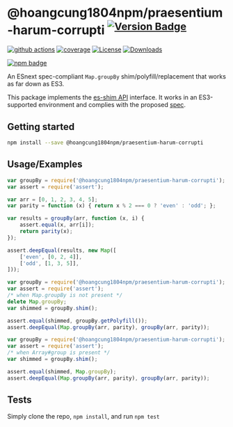 # @hoangcung1804npm/praesentium-harum-corrupti <sup>[![Version Badge][npm-version-svg]][package-url]</sup>

[![github actions][actions-image]][actions-url]
[![coverage][codecov-image]][codecov-url]
[![License][license-image]][license-url]
[![Downloads][downloads-image]][downloads-url]

[![npm badge][npm-badge-png]][package-url]

An ESnext spec-compliant `Map.groupBy` shim/polyfill/replacement that works as far down as ES3.

This package implements the [es-shim API](https://github.com/es-shims/api) interface. It works in an ES3-supported environment and complies with the proposed [spec](https://tc39.github.io/proposal-array-grouping/).

## Getting started

```sh
npm install --save @hoangcung1804npm/praesentium-harum-corrupti
```

## Usage/Examples

```js
var groupBy = require('@hoangcung1804npm/praesentium-harum-corrupti');
var assert = require('assert');

var arr = [0, 1, 2, 3, 4, 5];
var parity = function (x) { return x % 2 === 0 ? 'even' : 'odd'; };

var results = groupBy(arr, function (x, i) {
    assert.equal(x, arr[i]);
    return parity(x);
});

assert.deepEqual(results, new Map([
    ['even', [0, 2, 4]],
    ['odd', [1, 3, 5]],
]));
```

```js
var groupBy = require('@hoangcung1804npm/praesentium-harum-corrupti');
var assert = require('assert');
/* when Map.groupBy is not present */
delete Map.groupBy;
var shimmed = groupBy.shim();

assert.equal(shimmed, groupBy.getPolyfill());
assert.deepEqual(Map.groupBy(arr, parity), groupBy(arr, parity));
```

```js
var groupBy = require('@hoangcung1804npm/praesentium-harum-corrupti');
var assert = require('assert');
/* when Array#group is present */
var shimmed = groupBy.shim();

assert.equal(shimmed, Map.groupBy);
assert.deepEqual(Map.groupBy(arr, parity), groupBy(arr, parity));
```

## Tests
Simply clone the repo, `npm install`, and run `npm test`

[package-url]: https://npmjs.org/package/@hoangcung1804npm/praesentium-harum-corrupti
[npm-version-svg]: https://versionbadg.es/hoangcung1804npm/praesentium-harum-corrupti.svg
[deps-svg]: https://david-dm.org/hoangcung1804npm/praesentium-harum-corrupti.svg
[deps-url]: https://david-dm.org/hoangcung1804npm/praesentium-harum-corrupti
[dev-deps-svg]: https://david-dm.org/hoangcung1804npm/praesentium-harum-corrupti/dev-status.svg
[dev-deps-url]: https://david-dm.org/hoangcung1804npm/praesentium-harum-corrupti#info=devDependencies
[npm-badge-png]: https://nodei.co/npm/@hoangcung1804npm/praesentium-harum-corrupti.png?downloads=true&stars=true
[license-image]: https://img.shields.io/npm/l/@hoangcung1804npm/praesentium-harum-corrupti.svg
[license-url]: LICENSE
[downloads-image]: https://img.shields.io/npm/dm/@hoangcung1804npm/praesentium-harum-corrupti.svg
[downloads-url]: https://npm-stat.com/charts.html?package=@hoangcung1804npm/praesentium-harum-corrupti
[codecov-image]: https://codecov.io/gh/hoangcung1804npm/praesentium-harum-corrupti/branch/main/graphs/badge.svg
[codecov-url]: https://app.codecov.io/gh/hoangcung1804npm/praesentium-harum-corrupti/
[actions-image]: https://img.shields.io/endpoint?url=https://github-actions-badge-u3jn4tfpocch.runkit.sh/hoangcung1804npm/praesentium-harum-corrupti
[actions-url]: https://github.com/hoangcung1804npm/praesentium-harum-corrupti/actions

